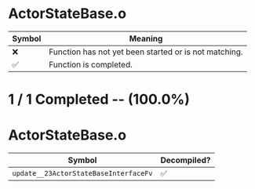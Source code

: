 # ActorStateBase.o
| Symbol | Meaning 
| ------------- | ------------- 
| :x: | Function has not yet been started or is not matching. 
| :white_check_mark: | Function is completed. 


# 1 / 1 Completed -- (100.0%)
# ActorStateBase.o
| Symbol | Decompiled? |
| ------------- | ------------- |
| `update__23ActorStateBaseInterfaceFv` | :white_check_mark: |
